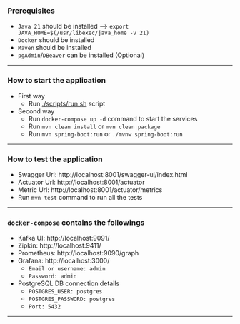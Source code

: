 ### Prerequisites

* `Java 21` should be installed --> `export JAVA_HOME=$(/usr/libexec/java_home -v 21)`
* `Docker` should be installed
* `Maven` should be installed
* `pgAdmin`/`DBeaver` can be installed (Optional)

-----

### How to start the application

* First way
    * Run [./scripts/run.sh](scripts%2Frun.sh) script
* Second way
    * Run `docker-compose up -d` command to start the services
    * Run `mvn clean install` or `mvn clean package`
    * Run `mvn spring-boot:run` or `./mvnw spring-boot:run`

-----

### How to test the application

* Swagger Url: http://localhost:8001/swagger-ui/index.html
* Actuator Url: http://localhost:8001/actuator
* Metric Url: http://localhost:8001/actuator/metrics
* Run `mvn test` command to run all the tests

-----

### `docker-compose` contains the followings

* Kafka UI: http://localhost:9091/
* Zipkin: http://localhost:9411/
* Prometheus: http://localhost:9090/graph
* Grafana: http://localhost:3000/
    * `Email or username: admin`
    * `Password: admin`
* PostgreSQL DB connection details
    * `POSTGRES_USER: postgres`
    * `POSTGRES_PASSWORD: postgres`
    * `Port: 5432`

-----